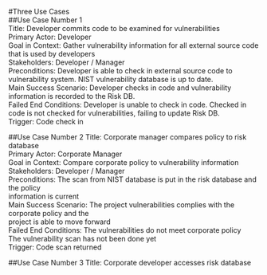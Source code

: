 #Three Use Cases <br>
##Use Case Number 1 <br>
Title: Developer commits code to be examined for vulnerabilities <br>
Primary Actor: Developer <br>
Goal in Context: Gather vulnerability information for all external source code that is used by developers <br>
Stakeholders: Developer / Manager <br>
Preconditions: Developer is able to check in external source code to vulnerability system. NIST vulnerability database is up to date. <br> 
Main Success Scenario: Developer checks in code and vulnerability information is recorded to the Risk DB. <br> 
Failed End Conditions: Developer is unable to check in code. Checked in code is not checked for vulnerabilities, failing to update Risk DB. <br>
Trigger: Code check in <br>

##Use Case Number 2
Title: Corporate manager compares policy to risk database<br>
Primary Actor: Corporate Manager <br>
Goal in Context: Compare corporate policy to vulnerability information<br>
Stakeholders: Developer / Manager <br>
Preconditions: The scan from NIST database is put in the risk database and the policy <br>
information is current<br>
Main Success Scenario: The project vulnerabilities complies with the corporate policy and the <br>
project is able to move forward<br>
Failed End Conditions: The vulnerabilities do not meet corporate policy<br>
The vulnerability scan has not been done yet<br>
Trigger: Code scan returned<br>


##Use Case Number 3
Title: Corporate developer accesses risk database<br>
